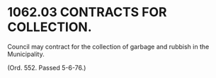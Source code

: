 1062.03 CONTRACTS FOR COLLECTION.
=================================

Council may contract for the collection of garbage and rubbish in the
Municipality.

(Ord. 552. Passed 5-6-76.)

